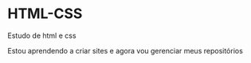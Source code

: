 # HTML-CSS
 Estudo de html e css

 Estou aprendendo a criar sites e agora vou gerenciar meus repositórios
